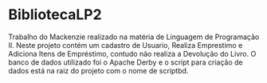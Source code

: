 # BibliotecaLP2
Trabalho do Mackenzie realizado na matéria de Linguagem de Programação II. Neste projeto contém um cadastro de Usuario, Realiza Emprestimo e Adiciona Itens de Empréstimo, contudo não realiza a Devolução do Livro. O banco de dados utilizado foi o Apache Derby e o script para criação de dados está na raiz do projeto com o nome de scriptbd.
